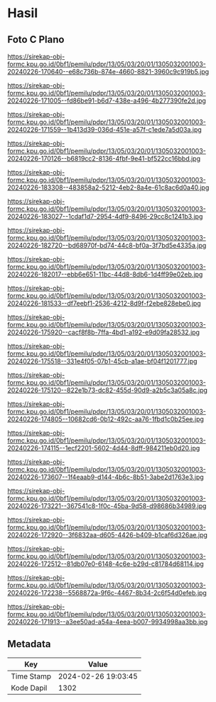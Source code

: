 # Hasil

## Foto C Plano

https://sirekap-obj-formc.kpu.go.id/0bf1/pemilu/pdpr/13/05/03/20/01/1305032001003-20240226-170640--e68c736b-874e-4660-8821-3960c9c919b5.jpg

https://sirekap-obj-formc.kpu.go.id/0bf1/pemilu/pdpr/13/05/03/20/01/1305032001003-20240226-171005--fd86be91-b6d7-438e-a496-4b277390fe2d.jpg

https://sirekap-obj-formc.kpu.go.id/0bf1/pemilu/pdpr/13/05/03/20/01/1305032001003-20240226-171559--1b413d39-036d-451e-a57f-c1ede7a5d03a.jpg

https://sirekap-obj-formc.kpu.go.id/0bf1/pemilu/pdpr/13/05/03/20/01/1305032001003-20240226-170126--b6819cc2-8136-4fbf-9e41-bf522cc16bbd.jpg

https://sirekap-obj-formc.kpu.go.id/0bf1/pemilu/pdpr/13/05/03/20/01/1305032001003-20240226-183308--483858a2-5212-4eb2-8a4e-61c8ac6d0a40.jpg

https://sirekap-obj-formc.kpu.go.id/0bf1/pemilu/pdpr/13/05/03/20/01/1305032001003-20240226-183027--1cdaf1d7-2954-4df9-8496-29cc8c1241b3.jpg

https://sirekap-obj-formc.kpu.go.id/0bf1/pemilu/pdpr/13/05/03/20/01/1305032001003-20240226-182720--bd68970f-bd74-44c8-bf0a-3f7bd5e4335a.jpg

https://sirekap-obj-formc.kpu.go.id/0bf1/pemilu/pdpr/13/05/03/20/01/1305032001003-20240226-182017--ebb6e651-11bc-44d8-8db6-1d4ff99e02eb.jpg

https://sirekap-obj-formc.kpu.go.id/0bf1/pemilu/pdpr/13/05/03/20/01/1305032001003-20240226-181533--df7eebf1-2536-4212-8d9f-f2ebe828ebe0.jpg

https://sirekap-obj-formc.kpu.go.id/0bf1/pemilu/pdpr/13/05/03/20/01/1305032001003-20240226-175920--cacf8f8b-7ffa-4bd1-a192-e9d09fa28532.jpg

https://sirekap-obj-formc.kpu.go.id/0bf1/pemilu/pdpr/13/05/03/20/01/1305032001003-20240226-175518--331e4f05-07b1-45cb-a1ae-bf04f1201777.jpg

https://sirekap-obj-formc.kpu.go.id/0bf1/pemilu/pdpr/13/05/03/20/01/1305032001003-20240226-175120--822e1b73-dc82-455d-90d9-a2b5c3a05a8c.jpg

https://sirekap-obj-formc.kpu.go.id/0bf1/pemilu/pdpr/13/05/03/20/01/1305032001003-20240226-174805--10682cd6-0b12-492c-aa76-1fbd1c0b25ee.jpg

https://sirekap-obj-formc.kpu.go.id/0bf1/pemilu/pdpr/13/05/03/20/01/1305032001003-20240226-174115--1ecf2201-5602-4d44-8dff-984211eb0d20.jpg

https://sirekap-obj-formc.kpu.go.id/0bf1/pemilu/pdpr/13/05/03/20/01/1305032001003-20240226-173607--1f4eaab9-d144-4b6c-8b51-3abe2d1763e3.jpg

https://sirekap-obj-formc.kpu.go.id/0bf1/pemilu/pdpr/13/05/03/20/01/1305032001003-20240226-173221--367541c8-1f0c-45ba-9d58-d98686b34989.jpg

https://sirekap-obj-formc.kpu.go.id/0bf1/pemilu/pdpr/13/05/03/20/01/1305032001003-20240226-172920--3f6832aa-d605-4426-b409-b1caf6d326ae.jpg

https://sirekap-obj-formc.kpu.go.id/0bf1/pemilu/pdpr/13/05/03/20/01/1305032001003-20240226-172512--81db07e0-6148-4c6e-b29d-c81784d68114.jpg

https://sirekap-obj-formc.kpu.go.id/0bf1/pemilu/pdpr/13/05/03/20/01/1305032001003-20240226-172238--5568872a-9f6c-4467-8b34-2c6f54d0efeb.jpg

https://sirekap-obj-formc.kpu.go.id/0bf1/pemilu/pdpr/13/05/03/20/01/1305032001003-20240226-171913--a3ee50ad-a54a-4eea-b007-9934998aa3bb.jpg


## Metadata

| Key        | Value               |
| ---------- | ------------------- |
| Time Stamp | 2024-02-26 19:03:45 |
| Kode Dapil | 1302                |



